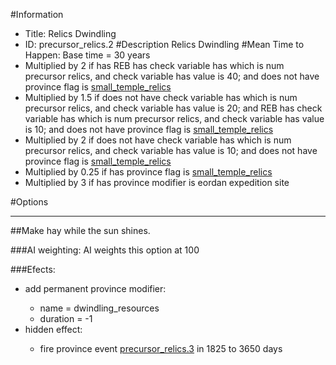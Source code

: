 #Information
 - Title: Relics Dwindling
 - ID: precursor_relics.2
#Description
Relics Dwindling
#Mean Time to Happen:
Base time = 30 years
 - Multiplied by 2 if has REB has check variable has which is num precursor relics, and check variable has value is 40; and does not have province flag is [small_temple_relics](../flags/small_temple_relics.md)
 - Multiplied by 1.5 if does not have check variable has which is num precursor relics, and check variable has value is 20; and REB has check variable has which is num precursor relics, and check variable has value is 10; and does not have province flag is [small_temple_relics](../flags/small_temple_relics.md)
 - Multiplied by 2 if does not have check variable has which is num precursor relics, and check variable has value is 10; and does not have province flag is [small_temple_relics](../flags/small_temple_relics.md)
 - Multiplied by 0.25 if has province flag is [small_temple_relics](../flags/small_temple_relics.md)
 - Multiplied by 3 if has province modifier is eordan expedition site

#Options

___
##Make hay while the sun shines.

###AI weighting:
AI weights this option at 100


###Efects:<ul><li>add permanent province modifier:</li><ul><li>name = dwindling_resources</li><li>duration = -1</li></ul><li>hidden effect:</li><ul><li>fire province event [precursor_relics.3](precursor_relics.3_slug) in 1825 to 3650 days</li></ul></ul>
